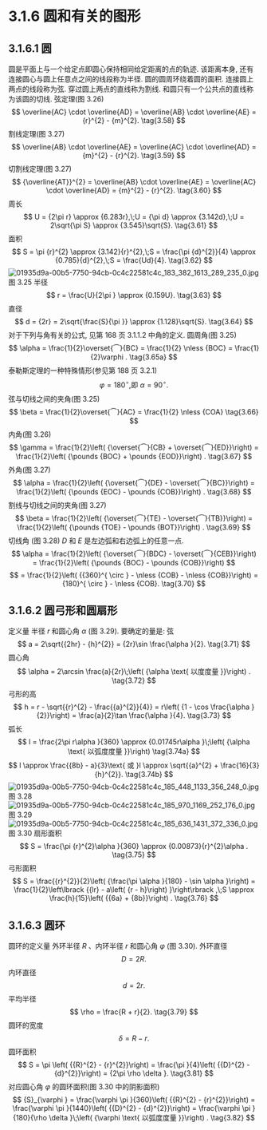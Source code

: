 # 3.1.6 圆和有关的图形
## 3.1.6.1 圆
圆是平面上与一个给定点即圆心保持相同给定距离的点的轨迹. 该距离本身, 还有连接圆心与圆上任意点之间的线段称为半径. 圆的圆周环绕着圆的面积. 连接圆上两点的线段称为弦. 穿过圆上两点的直线称为割线. 和圆只有一个公共点的直线称为该圆的切线.
弦定理(图 3.26)
$$
\overline{AC} \cdot  \overline{AD} = \overline{AB} \cdot  \overline{AE} = {r}^{2} - {m}^{2}. \tag{3.58}
$$
割线定理(图 3.27)
$$
\overline{AB} \cdot  \overline{AE} = \overline{AC} \cdot  \overline{AD} = {m}^{2} - {r}^{2}. \tag{3.59}
$$
切割线定理(图 3.27)
$$
{\overline{AT}}^{2} = \overline{AB} \cdot  \overline{AE} = \overline{AC} \cdot  \overline{AD} = {m}^{2} - {r}^{2}. \tag{3.60}
$$
周长
$$
U = {2\pi r} \approx  {6.283r},\;U = {\pi d} \approx  {3.142d},\;U = 2\sqrt{\pi S} \approx  {3.545}\sqrt{S}. \tag{3.61}
$$
面积
$$
S = \pi {r}^{2} \approx  {3.142}{r}^{2},\;S = \frac{\pi {d}^{2}}{4} \approx  {0.785}{d}^{2},\;S = \frac{Ud}{4}. \tag{3.62}
$$
![01935d9a-00b5-7750-94cb-0c4c22581c4c_183_382_1613_289_235_0.jpg](/images/01935d9a-00b5-7750-94cb-0c4c22581c4c_183_382_1613_289_235_0.jpg)
图 3.25
半径
$$
r = \frac{U}{2\pi } \approx  {0.159U}. \tag{3.63}
$$
直径
$$
d = {2r} = 2\sqrt{\frac{S}{\pi }} \approx  {1.128}\sqrt{S}. \tag{3.64}
$$
对于下列与角有关的公式, 见第 168 页 3.1.1.2 中角的定义.
圆周角(图 3.25)
$$
\alpha  = \frac{1}{2}\overset{⏜}{BC} = \frac{1}{2} \nless  {BOC} = \frac{1}{2}\varphi . \tag{3.65a}
$$
泰勒斯定理的一种特殊情形(参见第 188 页 3.2.1)
$$
\varphi  = {180}^{ \circ  }\text{,即 }\alpha  = {90}^{ \circ  }\text{. } \tag{3.65b}
$$
弦与切线之间的夹角(图 3.25)
$$
\beta  = \frac{1}{2}\overset{⏜}{AC} = \frac{1}{2} \nless  {COA} \tag{3.66}
$$
内角(图 3.26)
$$
\gamma  = \frac{1}{2}\left( {\overset{⏜}{CB} + \overset{⏜}{ED}}\right)  = \frac{1}{2}\left( {\pounds {BOC} + \pounds {EOD}}\right) . \tag{3.67}
$$
外角(图 3.27)
$$
\alpha  = \frac{1}{2}\left( {\overset{⏜}{DE} - \overset{⏜}{BC}}\right)  = \frac{1}{2}\left( {\pounds {EOC} - \pounds {COB}}\right) . \tag{3.68}
$$
割线与切线之间的夹角(图 3.27)
$$
\beta  = \frac{1}{2}\left( {\overset{⏜}{TE} - \overset{⏜}{TB}}\right)  = \frac{1}{2}\left( {\pounds {TOE} - \pounds {BOT}}\right) . \tag{3.69}
$$
切线角 (图 3.28) $D$ 和 $E$ 是左边弧和右边弧上的任意一点.
$$
\alpha  = \frac{1}{2}\left( {\overset{⏜}{BDC} - \overset{⏜}{CEB}}\right)  = \frac{1}{2}\left( {\pounds {BOC} - \pounds {COB}}\right)
$$
$$
= \frac{1}{2}\left( {{360}^{ \circ  } -  \nless  {COB} -  \nless  {COB}}\right)  = {180}^{ \circ  } -  \nless  {COB}. \tag{3.70}
$$
## 3.1.6.2 圆弓形和圆扇形
定义量 半径 $r$ 和圆心角 $\alpha$ (图 3.29). 要确定的量是:
弦
$$
a = 2\sqrt{{2hr} - {h}^{2}} = {2r}\sin \frac{\alpha }{2}. \tag{3.71}
$$
圆心角
$$
\alpha  = 2\arcsin \frac{a}{2r}\;\left( {\alpha \text{ 以度度量 }}\right) . \tag{3.72}
$$
弓形的高
$$
h = r - \sqrt{{r}^{2} - \frac{{a}^{2}}{4}} = r\left( {1 - \cos \frac{\alpha }{2}}\right)  = \frac{a}{2}\tan \frac{\alpha }{4}. \tag{3.73}
$$
弧长
$$
l = \frac{2\pi r\alpha }{360} \approx  {0.01745r\alpha }\;\left( {\alpha \text{ 以弧度度量 }}\right)  \tag{3.74a}
$$
$$
l \approx  \frac{{8b} - a}{3}\text{ 或 }l \approx  \sqrt{{a}^{2} + \frac{16}{3}{h}^{2}}. \tag{3.74b}
$$
![01935d9a-00b5-7750-94cb-0c4c22581c4c_185_448_1133_356_248_0.jpg](/images/01935d9a-00b5-7750-94cb-0c4c22581c4c_185_448_1133_356_248_0.jpg)
图 3.28
![01935d9a-00b5-7750-94cb-0c4c22581c4c_185_970_1169_252_176_0.jpg](/images/01935d9a-00b5-7750-94cb-0c4c22581c4c_185_970_1169_252_176_0.jpg)
图 3.29
![01935d9a-00b5-7750-94cb-0c4c22581c4c_185_636_1431_372_336_0.jpg](/images/01935d9a-00b5-7750-94cb-0c4c22581c4c_185_636_1431_372_336_0.jpg)
图 3.30
扇形面积
$$
S = \frac{\pi {r}^{2}\alpha }{360} \approx  {0.00873}{r}^{2}\alpha . \tag{3.75}
$$
弓形面积
$$
S = \frac{{r}^{2}}{2}\left( {\frac{\pi \alpha }{180} - \sin \alpha }\right)  = \frac{1}{2}\left\lbrack  {{lr} - a\left( {r - h}\right) }\right\rbrack  ,\;S \approx  \frac{h}{15}\left( {{6a} + {8b}}\right) . \tag{3.76}
$$
## 3.1.6.3 圆环
圆环的定义量 外环半径 $R$ 、内环半径 $r$ 和圆心角 $\varphi$ (图 3.30).
外环直径
$$
D = {2R}\text{.} \tag{3.77}
$$
内环直径
$$
d = {2r}\text{.} \tag{3.78}
$$
平均半径
$$
\rho  = \frac{R + r}{2}. \tag{3.79}
$$
圆环的宽度
$$
\delta  = R - r. \tag{3.80}
$$
圆环面积
$$
S = \pi \left( {{R}^{2} - {r}^{2}}\right)  = \frac{\pi }{4}\left( {{D}^{2} - {d}^{2}}\right)  = {2\pi \rho \delta }. \tag{3.81}
$$
对应圆心角 $\varphi$ 的圆环面积(图 3.30 中的阴影面积)
$$
{S}_{\varphi } = \frac{\varphi \pi }{360}\left( {{R}^{2} - {r}^{2}}\right)  = \frac{\varphi \pi }{1440}\left( {{D}^{2} - {d}^{2}}\right)  = \frac{\varphi \pi }{180}{\rho \delta }\;\left( {\varphi \text{ 以弧度度量 }}\right) . \tag{3.82}
$$